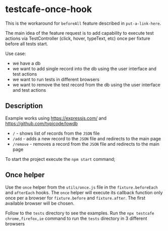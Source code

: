 # testcafe-once-hook

This is the workaround for `beforeAll` feature described in `put-a-link-here`.

The main idea of the feature request is to add capability to execute test actions via TestController (click, hover, typeText, etc) once per fixture before all tests start.

Use case:
- we have a db
- we want to add single record into the db using the user interface and test actions
- we want to run tests in different browsers
- we want to remove the test record from the db using the user interface and test actions


## Description
Example works using https://expressjs.com/ and https://github.com/typicode/lowdb

- `/` - shows list of records from the `JSON` file
- `/add` - adds a new record to the `JSON` file and redirects to the main page
- `/remove` - removes a record from the `JSON` file and redirects to the main page

To start the project execute the `npm start` command;

## Once helper
Use the `once` helper from the `utils/once.js` file in the `fixture.beforeEach` and `afterEach` hooks.
The `once` helper will execute its callback function only once per a browser for `fixture.before` and `fixture.after`. The first available browser will be chosen.

Follow to the `tests` directory to see the examples.
Run the `npx testcafe chrome,firefox,ie` command to run the `tests` directory in 3 different browsers
